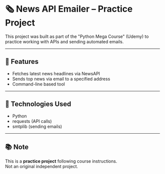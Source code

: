 # 🗞️ News API Emailer – Practice Project

This project was built as part of the "Python Mega Course" (Udemy) to practice working with APIs and sending automated emails.

---

## 🚀 Features
- Fetches latest news headlines via NewsAPI
- Sends top news via email to a specified address
- Command-line based tool

---

## 🔧 Technologies Used
- Python
- requests (API calls)
- smtplib (sending emails)

---

## 📚 Note
This is a **practice project** following course instructions.  
Not an original independent project.
